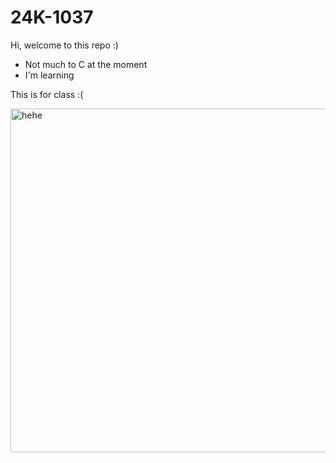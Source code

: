 # 24K-1037
Hi, welcome to this repo :)
* Not much to C at the moment
* I'm learning

This is for class :(

<img src="[https://github.com/Cancer45/24K-1037/blob/main/LAB2/awe.jpg](https://miro.medium.com/v2/resize:fit:1015/1*ze8YM0Z-cQ-TYKGr2yiFnQ.png)" alt="hehe" width="550" height="550">


